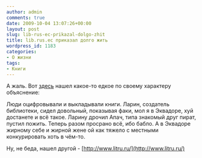 ```yaml
---
author: admin
comments: true
date: 2009-10-04 13:07:26+00:00
layout: post
slug: lib-rus-ec-prikazal-dolgo-zhit
title: lib.rus.ec приказал долго жить
wordpress_id: 1183
categories:
- О жизни
tags:
- Книги
---
```


А жаль.
Вот [здесь](http://anton3.livejournal.com/175376.html) нашел какое-то едкое по своему характеру объяснение:


> 
Люди оцифровывали и выкладывали книги. Ларин, создатель библиотеки, сидел довольный, показывая факи, мол я в Эквадоре, хуй достанете и всё такое. Ларину дрочил Апач, типа знакомый друг пират, пустил пожить. Теперь разом просрано всё, ибо бабло. А в Эквадоре жирному себе и жирной жене ой как тяжело с местными конкурировать хоть в чём-то.



Ну, не беда, нашел другой - [http://www.litru.ru/](http://www.litru.ru/)

